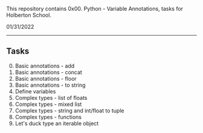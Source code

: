 This repository contains 0x00. Python - Variable Annotations, tasks for
Holberton School.

01/31/2022

<hr />

## Tasks

0. Basic annotations - add
1. Basic annotations - concat
2. Basic annotations - floor
3. Basic annotations - to string
4. Define variables
5. Complex types - list of floats
6. Complex types - mixed list
7. Complex types - string and int/float to tuple
8. Complex types - functions
9. Let's duck type an iterable object 